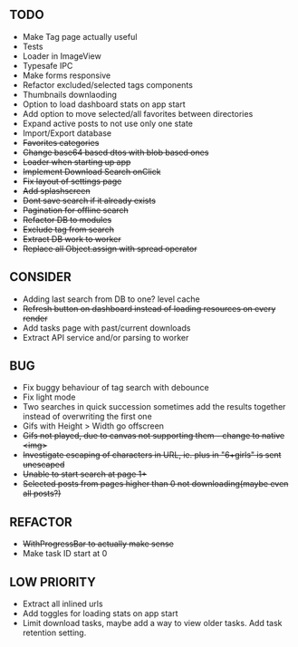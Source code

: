 ## TODO

- Make Tag page actually useful
- Tests
- Loader in ImageView
- Typesafe IPC
- Make forms responsive
- Refactor excluded/selected tags components
- Thumbnails downlaoding
- Option to load dashboard stats on app start
- Add option to move selected/all favorites between directories
- Expand active posts to not use only one state
- Import/Export database
- ~~Favorites categories~~
- ~~Change base64 based dtos with blob based ones~~
- ~~Loader when starting up app~~
- ~~Implement Download Search onClick~~
- ~~Fix layout of settings page~~
- ~~Add splashscreen~~
- ~~Dont save search if it already exists~~
- ~~Pagination for offline search~~
- ~~Refactor DB to modules~~
- ~~Exclude tag from search~~
- ~~Extract DB work to worker~~
- ~~Replace all Object.assign with spread operator~~

## CONSIDER

- Adding last search from DB to one? level cache
- ~~Refresh button on dashboard instead of loading resources on every render~~
- Add tasks page with past/current downloads
- Extract API service and/or parsing to worker

## BUG

- Fix buggy behaviour of tag search with debounce
- Fix light mode
- Two searches in quick succession sometimes add the results together instead of overwriting the first one
- Gifs with Height > Width go offscreen
- ~~Gifs not played, due to canvas not supporting them - change to native \<img\>~~
- ~~Investigate escaping of characters in URL, ie. plus in "6+girls" is sent unescaped~~
- ~~Unable to start search at page 1+~~
- ~~Selected posts from pages higher than 0 not downloading(maybe even all posts?)~~

## REFACTOR

- ~~WithProgressBar to actually make sense~~
- Make task ID start at 0

## LOW PRIORITY

- Extract all inlined urls
- Add toggles for loading stats on app start
- Limit download tasks, maybe add a way to view older tasks. Add task retention setting.